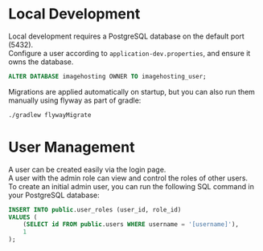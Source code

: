 # Local Development
Local development requires a PostgreSQL database on the default port (5432).  
Configure a user according to `application-dev.properties`, and ensure it owns the database.
```sql
ALTER DATABASE imagehosting OWNER TO imagehosting_user;
```

Migrations are applied automatically on startup, but you can also run them manually using flyway as part of gradle:
```bash
./gradlew flywayMigrate
```

# User Management
A user can be created easily via the login page.  
A user with the admin role can view and control the roles of other users.  
To create an initial admin user, you can run the following SQL command in your PostgreSQL database:

```sql
INSERT INTO public.user_roles (user_id, role_id)
VALUES (
    (SELECT id FROM public.users WHERE username = '[username]'),
    1
);
```
